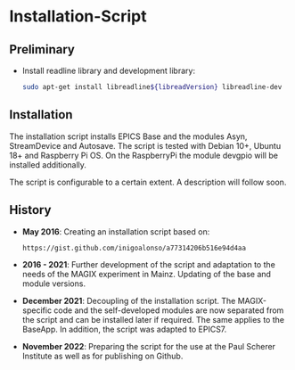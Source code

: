 # Installation-Script

## Preliminary

* Install readline library and development library:

  ```bash
  sudo apt-get install libreadline${libreadVersion} libreadline-dev
  ```
  
## Installation

The installation script installs EPICS Base and the modules Asyn, StreamDevice and Autosave. The script is tested with Debian 10+, Ubuntu 18+ and Raspberry Pi OS. On the RaspberryPi the module devgpio will be installed additionally. 

The script is configurable to a certain extent. A description will follow soon.

## History

* **May 2016**: Creating an installation script based on: 

  ```https://gist.github.com/inigoalonso/a77314206b516e94d4aa```
 
* **2016 - 2021**: Further development of the script and adaptation to the needs of the MAGIX experiment in Mainz. Updating of the base and module versions.
* **December 2021**: Decoupling of the installation script. The MAGIX-specific code and the self-developed modules are now separated from the script and can be installed later if required. The same applies to the BaseApp. In addition, the script was adapted to EPICS7.
* **November 2022**: Preparing the script for the use at the Paul Scherer Institute as well as for publishing on Github.
